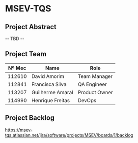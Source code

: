 # MSEV-TQS

## Project Abstract

-- TBD --

## Project Team

| Nº Mec |       Name       |       Role    |
| ------ | ---------------- | ------------- | 
| 112610 | David Amorim     | Team Manager  |
| 112841 | Francisca Silva  | QA Engineer   |
| 113207 | Guilherme Amaral | Product Owner |
| 114990 | Henrique Freitas | DevOps        |

## Project Backlog

https://msev-tqs.atlassian.net/jira/software/projects/MSEV/boards/1/backlog
